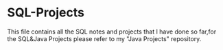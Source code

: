 # SQL-Projects
This file contains all the SQL notes and projects that I have done so far,for the SQL&Java Projects please refer to my "Java Projects" repository.
